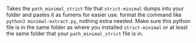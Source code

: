 Takes the `path_minimal_strict` file that `strict-minimal` dumps into your folder and pastes it as fumens for easier use.
format the command like `python3 minimal-extract.py`, nothing extra needed.
Make sure this python file is in the same folder as where you installed `strict-minimal` or at least the same folder that your `path_minimal_strict` file is in.
